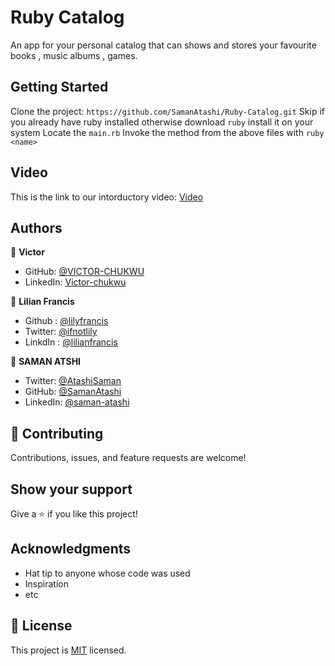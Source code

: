 # Ruby Catalog
An app for your personal catalog that can shows and stores your favourite books , music albums , games.

## Getting Started
Clone the project: `https://github.com/SamanAtashi/Ruby-Catalog.git`
Skip if you already have ruby installed otherwise download `ruby` install it on your system
Locate the `main.rb`
Invoke the method from the above files with `ruby <name>`

## Video
This is the link to our intorductory video: [Video](https://drive.google.com/file/d/1z9GmOor_HCmi6yKbLERvBtcwVHl-B9eg/view)

## Authors

👤 **Victor**

- GitHub: [@VICTOR-CHUKWU](https://github.com/VICTOR-CHUKWU)
- LinkedIn: [Victor-chukwu](https://www.linkedin.com/in/victor-chukwu-95a020143)

👤 **Lilian Francis**

- Github : [@lilyfrancis](https://github.com/lilyfrancis)
- Twitter: [@ifnotlily](https://twitter.com/ifnotlily)
- LinkdIn : [@lilianfrancis](https://www.linkedin.com/in/lilianfrancis/)

👤 **SAMAN ATSHI**

- Twitter: [@AtashiSaman](https://twitter.com/AtashiSaman)
- GitHub: [@SamanAtashi](https://github.com/SamanAtashi)
- LinkedIn: [@saman-atashi](https://www.linkedin.com/in/saman-atashi/)

## 🤝 Contributing

Contributions, issues, and feature requests are welcome!


## Show your support

Give a ⭐️ if you like this project!

## Acknowledgments

- Hat tip to anyone whose code was used
- Inspiration
- etc

## 📝 License

This project is [MIT](./MIT.md) licensed.
